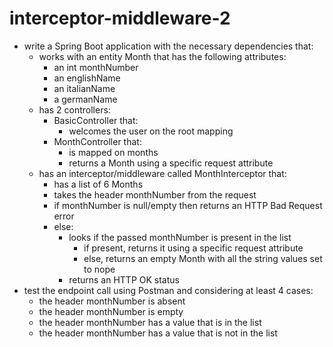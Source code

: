 # interceptor-middleware-2
- write a Spring Boot application with the necessary dependencies that:
  - works with an entity Month that has the following attributes:
    - an int monthNumber
    - an englishName
    - an italianName
    - a germanName
  - has 2 controllers:
    - BasicController that:
      - welcomes the user on the root mapping
    - MonthController that:
      - is mapped on months
      - returns a Month using a specific request attribute
  - has an interceptor/middleware called MonthInterceptor that:
    - has a list of 6 Months
    - takes the header monthNumber from the request
    - if monthNumber is null/empty then returns an HTTP Bad Request error
    - else:
      - looks if the passed monthNumber is present in the list
        - if present, returns it using a specific request attribute
        - else, returns an empty Month with all the string values set to nope
      - returns an HTTP OK status
- test the endpoint call using Postman and considering at least 4 cases:
  - the header monthNumber is absent
  - the header monthNumber is empty
  - the header monthNumber has a value that is in the list
  - the header monthNumber has a value that is not in the list
